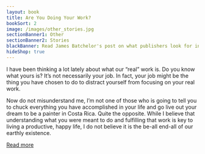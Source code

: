 ```yaml
---
layout: book
title: Are You Doing Your Work?
bookSort: 2
image: /images/other_stories.jpg
sectionBanner1: Other
sectionBanner2: Stories
blackBanner: Read James Batchelor's post on what publishers look for in manuscripts.
hideShop: true
---
```

I have been thinking a lot lately about what our “real” work is. Do you know what yours is? It’s not necessarily your job. In fact, your job might be the thing you have chosen to do to distract yourself from focusing on your real work.

Now do not misunderstand me, I’m not one of those who is going to tell you to chuck everything you have accomplished in your life and go live out your dream to be a painter in Costa Rica. Quite the opposite. While I believe that understanding what you were meant to do and fulfilling that work is key to living a productive, happy life, I do not believe it is the be-all end-all of our earthly existence.

<a href='{{site.baseurl}}/2022/09/19/are-you-doing-your-work.html'>Read more</a>

